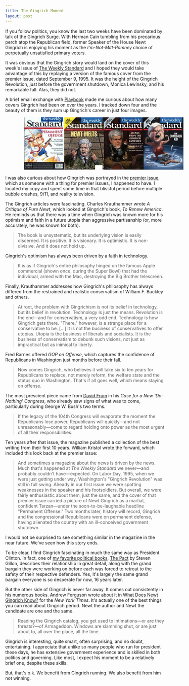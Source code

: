 ```yaml
--- 
title: The Gingrich Moment
layout: post
---
```

If you follow politics, you know the last two weeks have been dominated by talk of the Gingrich Surge. With Herman Cain tumbling from his precarious perch atop the Republican field, former Speaker of the House Newt Gingrich is enjoying his moment as the _I'm-Not-Mitt-Romney_ choice of perpetually unsatisfied primary voters. 

It was obvious that the Gingrich story would land on the cover of this week's issue of [The Weekly Standard](http://www.weeklystandard.com/issue/current) and I hoped they would take advantage of this by replaying a version of the famous cover from the premier issue, dated September 9, 1995. It was the height of the Gingrich Revolution, just before the government shutdown, Monica Lewinsky, and his remarkable fall. Alas, they did not. 

A brief email exchange with [Playbook](http://www.politico.com/playbook/) made me curious about how many covers Gingrich had been on over the years. I tracked down four and the beauty of them is they sum up Gingrich's career in just four images.

<img style="margin: 0px 60px" src="/images/covers.jpeg" alt="The Story of Newt" />

I was also curious about how Gingrich was portrayed in the [premier issue](http://www.weeklystandard.com/issue/1045), which as someone with a thing for premier issues, I happened to have. I located my copy and spent some time in that blissful period before multiple bubble crashes, 9/11, and reality television.

The Gingrich articles were fascinating. Charles Krauthammer wrote _A Critique of Pure Newt_, which looked at Gingrich's book, _To Renew America_. He reminds us that there was a time when Gingrich was known more for his optimism and faith in a future utopia than aggressive partisanship (or, more accurately, he was known for both).

> The book is unsystematic, but its underlying vision is easily discerned. It is positive. It is visionary. It is optimistic. It is non-divisive. And it does not hold up.

Gingrich's optimism has always been driven by a faith in technology. 

> It is as if Gingrich's entire philosophy hinged on the famous Apple commercial (shown once, during the Super Bowl) that had the individual, armed with the Mac, destroying the Big Brother telescreen.

Finally, Krauthammer addresses how Gingrich's philosophy has always differed from the restrained and realistic conservatism of William F. Buckley and others.

> At root, the problem with Gingrichism is not its belief in technology, but its belief in revolution. Technology is just the means. Revolution is the end—and for conservatism, a very odd end. Technology is how Gingrich gets there. "There," however, is a strange place for a conservative to be. [...] It is not the business of conservatives to offer utopias. Utopia is the business of liberals and socialists. It is the business of conservatism to debunk such visions, not just as impractical but as inimical to liberty.

Fred Barnes offered _GOP on Offense_, which captures the confidence of Republicans in Washington just months before their fall.

> Now comes Gingrich, who believes it will take six to ten years for Republicans to replace, not merely reform, the welfare state and the status quo in Washington. That's if all goes well, which means staying on offense.

The most prescient piece came from [David Frum](https://twitter.com/#!/davidfrum) in his _Case for a New 'Do-Nothing' Congress_, who already saw signs of what was to come, particularly during George W. Bush's two terms.
 
> If the legacy of the 104th Congress will evaporate the moment the Republicans lose power, Republicans will quickly—and not unreasonably—come to regard holding onto power as the most urgent of all their responsibilities.

Ten years after that issue, the magazine published a collection of the best writing from their first 10 years. William Kristol wrote the forward, which included this look back at the premier issue:

> And sometimes a magazine about the news is driven by the news. Much that's happened at _The Weekly Standard_ we never—and probably couldn't have—expected. On Labor Day, 1995, when we were just getting under way, Washington's "Gingrich Revolution" was still in full swing. Already in our first issue we were spotting weaknesses in the speaker and his footsoldiers. But overall, we were fairly enthusiastic about them, just the same, and the cover of that premier issue carried a picture of Newt Gingrich as a martial, confident Tarzan—under the soon-to-be-laughable headline "Permanent Offense." Two months later, history will record, Gingrich and the congressional Republicans were on permanent defense, having alienated the country with an ill-conceived government shutdown.

I would not be surprised to see something similar in the magazine in the near future. We've seen how this story ends.

To be clear, I find Gingrich fascinating in much the same way as President Clinton. In fact, one of [my favorite political books](http://brianbailey.me/2008/09/22/the-political-book-of-the-year/), [The Pact](http://www.amazon.com/Pact-Clinton-Gingrich-Rivalry-Generation/dp/0195322789/) by Steven Gillon, describes their relationship in great detail, along with the grand bargain they were working on before each was forced to retreat to the safety of their respective defenders. Yes, it's largely the same grand bargain everyone is so desperate for now, 16 years later. 

But the other side of Gingrich is never far away. It comes out consistently in his numerous books. Andrew Ferguson wrote about it in [What Does Newt Gingrich Know?](http://www.nytimes.com/2011/07/03/magazine/what-does-newt-gingrich-know.html?pagewanted=all) for the _New York Times_. It's actually one of the best things you can read about Gingrich period. Newt the author and Newt the candidate are one and the same.

> Reading the Gingrich catalog, you get used to intimations—or are they threats?—of Armageddon. Windows are slamming shut, or are just about to, all over the place, all the time.

Gingrich is interesting, quite smart, often surprising, and no doubt, entertaining. I appreciate that unlike so many people who run for president these days, he has extensive government experience and is skilled in both politics and governing. Like most, I expect his moment to be a relatively brief one, despite these skills.

But, that's o.k. We benefit from Gingrich running. We also benefit from him not winning.